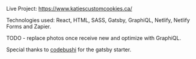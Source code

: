 Live Project: https://www.katiescustomcookies.ca/

Technologies used: React, HTML, SASS, Gatsby, GraphiQL, Netlify, Netlify Forms and Zapier. 

TODO - replace photos once receive new and optimize with GraphiQL. 

Special thanks to  [codebushi](https://www.gatsbyjs.org/starters/codebushi/gatsby-starter-forty/) for the gatsby starter. 


